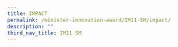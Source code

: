 ```yaml
---
title: IMPACT​
permalink: /minister-innovation-award/IM11-SM/impact/
description: ""
third_nav_title: IM11 SM
---
```

